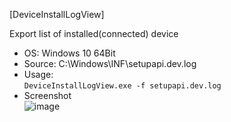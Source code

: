 [DeviceInstallLogView]  

Export list of installed(connected) device  

- OS: Windows 10 64Bit  
- Source: C:\Windows\INF\setupapi.dev.log  
- Usage:   
`DeviceInstallLogView.exe -f setupapi.dev.log`  
- Screenshot  
![image](https://user-images.githubusercontent.com/69110090/108216449-d4c93300-7175-11eb-9613-392663fb5506.png)  
